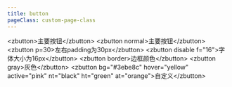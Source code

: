 ```yaml
---
title: button
pageClass: custom-page-class
---
```

<clientOnly>
<demo name="button" detail="常用按钮">
<zbutton></zbutton>
<highlight-code slot="code" lang="vue" class="code">
&ltzbutton&gt主要按钮&lt/zbutton&gt
&ltzbutton normal&gt主要按钮&lt/zbutton&gt
&ltzbutton p=30&gt左右padding为30px&lt/zbutton&gt
&ltzbutton disable f="16"&gt字体大小为16px&lt/zbutton&gt
&ltzbutton border&gt边框颜色&lt/zbutton&gt
&ltzbutton gray&gt灰色&lt/zbutton&gt
&ltzbutton bg="#3ebe8c" hover="yellow" active="pink" nt="black" ht="green" at="orange"&gt自定义&lt/zbutton&gt
</highlight-code>
</demo>
<params :list="list"></params>
</clientOnly>

<script>
export default {
  name: 'app',
  components: {
    // demo
  },
  data() {
      return {
          list: [
              {params: 'p', detail: '左右padding', type: 'Number', choose: '-', default: '20'},
              {params: 'h', detail: '按钮高度', type: 'Number', choose: '-', default: '40'},
              {params: 'f', detail: '字体大小', type: 'Number', choose: '-', default: '14'},
              {params: 'w', detail: '按钮宽度', type: 'Number', choose: '-', default: '-'},
              {params: 'bg', detail: '默认背景色', type: 'string', choose: '-', default: '#409eff'},
              {params: 'hover', detail: '悬浮背景色', type: 'string', choose: '-', default: '#64b0fe'},
              {params: 'active', detail: '点击背景色', type: 'string', choose: '-', default: '#2888eb'},
              {params: 'disable', detail: '禁用按钮', type: '-', choose: '-', default: '-'},
              {params: 'nt(normalfont)', detail: '默认字体颜色', type: 'string', choose: '-', default: '#ffffff'},
              {params: 'ht(hoverfont)', detail: '悬浮字体颜色', type: 'string', choose: '-', default: '#ffffff'},
              {params: 'at(hoverfont)', detail: '点击字体颜色', type: 'string', choose: '-', default: '#ffffff'},
              {params: 'nb', detail: '默认边框颜色', type: 'string', choose: '-', default: 'transparent'},
              {params: 'hb', detail: '悬浮边框颜色', type: 'string', choose: '-', default: 'transparent'},
              {params: 'ab', detail: '点击边框颜色', type: 'string', choose: '-', default: 'transparent'},
          ],
      }
  }
}
</script>